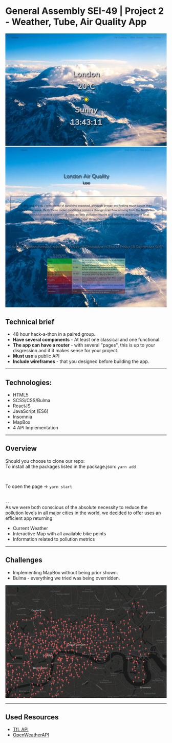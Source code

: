 # General Assembly SEI-49 | Project 2 - Weather,  Tube, Air Quality App

![homepage](readMeImages/homepage.png)
![airQuality](readMeImages/airQuality.png)

## Technical brief
* 48 hour hack-a-thon in a paired group.
* **Have several components** - At least one classical and one functional.  
*  **The app can have a router** - with several "pages", this is up to your disgression and if it makes sense for your project.
* **Must use** a public API
* **Include wireframes** - that you designed before building the app.  
---
## Technologies:
* HTML5
* SCSS/CSS/Bulma
* ReactJS
* JavaScript (ES6)
* Insomnia
* MapBox
* 4 API Implementation
--- 
## Overview

Should you choose to clone our repo:  
To install all the packages listed in the package.json: `yarn add ` 

<br />

To open the page -> `yarn start`

<br />
--
<br />
As we were both conscious of the absolute necessity to reduce the pollution levels in all major cities in the world, we decided to offer uses an efficient app returning:

-   Current Weather
-   Interactive Map with all available bike points
-   Information related to pollution metrics

---
## Challenges
* Implementing MapBox without being prior shown.
* Bulma - everything we tried was being overridden.

![bikeMap](readMeImages/bikeMap.png)

---
## Used Resources
* [TfL API](https://api.tfl.gov.uk/)
* [OpenWeatherAPI](https://openweathermap.org/api)
